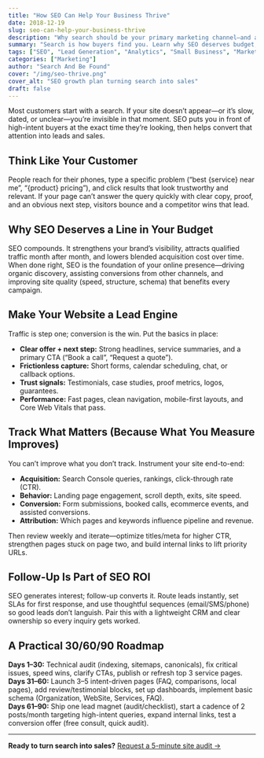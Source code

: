 ```yaml
---
title: "How SEO Can Help Your Business Thrive"
date: 2018-12-19
slug: seo-can-help-your-business-thrive
description: "Why search should be your primary marketing channel—and a practical roadmap to turn rankings into revenue."
summary: "Search is how buyers find you. Learn why SEO deserves budget, how to turn traffic into leads, and what to measure so growth compounds."
tags: ["SEO", "Lead Generation", "Analytics", "Small Business", "Marketing Strategy"]
categories: ["Marketing"]
author: "Search And Be Found"
cover: "/img/seo-thrive.png"
cover_alt: "SEO growth plan turning search into sales"
draft: false
---
```


Most customers start with a search. If your site doesn’t appear—or it’s slow, dated, or unclear—you’re invisible in that moment. SEO puts you in front of high-intent buyers at the exact time they’re looking, then helps convert that attention into leads and sales.

## Think Like Your Customer
People reach for their phones, type a specific problem (“best {service} near me”, “{product} pricing”), and click results that look trustworthy and relevant. If your page can’t answer the query quickly with clear copy, proof, and an obvious next step, visitors bounce and a competitor wins that lead.

## Why SEO Deserves a Line in Your Budget
SEO compounds. It strengthens your brand’s visibility, attracts qualified traffic month after month, and lowers blended acquisition cost over time. When done right, SEO is the foundation of your online presence—driving organic discovery, assisting conversions from other channels, and improving site quality (speed, structure, schema) that benefits every campaign.

## Make Your Website a Lead Engine
Traffic is step one; conversion is the win. Put the basics in place:

- **Clear offer + next step:** Strong headlines, service summaries, and a primary CTA (“Book a call”, “Request a quote”).
- **Frictionless capture:** Short forms, calendar scheduling, chat, or callback options.
- **Trust signals:** Testimonials, case studies, proof metrics, logos, guarantees.
- **Performance:** Fast pages, clean navigation, mobile-first layouts, and Core Web Vitals that pass.

## Track What Matters (Because What You Measure Improves)
You can’t improve what you don’t track. Instrument your site end-to-end:

- **Acquisition:** Search Console queries, rankings, click-through rate (CTR).
- **Behavior:** Landing page engagement, scroll depth, exits, site speed.
- **Conversion:** Form submissions, booked calls, ecommerce events, and assisted conversions.
- **Attribution:** Which pages and keywords influence pipeline and revenue.

Then review weekly and iterate—optimize titles/meta for higher CTR, strengthen pages stuck on page two, and build internal links to lift priority URLs.

## Follow-Up Is Part of SEO ROI
SEO generates interest; follow-up converts it. Route leads instantly, set SLAs for first response, and use thoughtful sequences (email/SMS/phone) so good leads don’t languish. Pair this with a lightweight CRM and clear ownership so every inquiry gets worked.

## A Practical 30/60/90 Roadmap
**Days 1–30:** Technical audit (indexing, sitemaps, canonicals), fix critical issues, speed wins, clarify CTAs, publish or refresh top 3 service pages.  
**Days 31–60:** Launch 3–5 intent-driven pages (FAQ, comparisons, local pages), add review/testimonial blocks, set up dashboards, implement basic schema (Organization, WebSite, Services, FAQ).  
**Days 61–90:** Ship one lead magnet (audit/checklist), start a cadence of 2 posts/month targeting high-intent queries, expand internal links, test a conversion offer (free consult, quick audit).

---

**Ready to turn search into sales?** [Request a 5-minute site audit →](/contact/)
